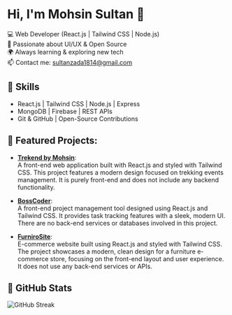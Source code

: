 # Hi, I'm Mohsin Sultan 👋  
💻 Web Developer (React.js | Tailwind CSS | Node.js)  
🚀 Passionate about UI/UX & Open Source  
🌍 Always learning & exploring new tech  
📫 Contact me: sultanzada1814@gmail.com  

## 🚀 Skills  
- React.js | Tailwind CSS | Node.js | Express  
- MongoDB | Firebase | REST APIs  
- Git & GitHub | Open-Source Contributions  

## 🔧 Featured Projects:

- [**Trekend by Mohsin**](https://trekendbymohsin.netlify.app):  
  A front-end web application built with React.js and styled with Tailwind CSS. This project features a modern design focused on trekking events management. It is purely front-end and does not include any backend functionality.

- [**BossCoder**](https://bosscoder.netlify.app):  
  A front-end project management tool designed using React.js and Tailwind CSS. It provides task tracking features with a sleek, modern UI. There are no back-end services or databases involved in this project.

- [**FurniroSite**](https://furnirosite.netlify.app):  
  E-commerce website built using React.js and styled with Tailwind CSS. The project showcases a modern, clean design for a furniture e-commerce store, focusing on the front-end layout and user experience. It does not use any back-end services or APIs.
 

## 🔗 GitHub Stats  
![GitHub Streak](https://github-readme-streak-stats.herokuapp.com/?user=Mohsinsultan1814)  
